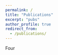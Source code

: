 ```yaml
---
permalink: /
title: "Publications"
excerpt: "pubs"
author_profile: true
redirect_from: 
  - /publications/
---
```


Four
